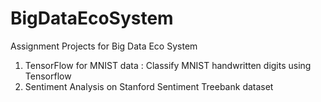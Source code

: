 # BigDataEcoSystem
Assignment Projects for Big Data Eco System
1. TensorFlow for MNIST data : Classify MNIST handwritten digits using Tensorflow
2. Sentiment Analysis on Stanford Sentiment Treebank dataset 
